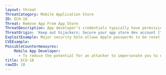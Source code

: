 ```yaml
---
layout: threat
ThreatCategory: Mobile Application Store
ID: ECO-18
Threat: Remove App From App Store
ThreatDescription: App developer's credentials typically have permission to push app updates to the respective app store. If these credentials are somehow obtained by an attacker, they could remove any applications that the developer has published.
ThreatOrigin: 'Keep out hijackers: Secure your app store dev account [^150]'
ExploitExample: Major security hole allows Apple passwords to be reset with only email address, date of birth (update) [^152]
CVEExample:
PossibleCountermeasures:
    Mobile App Developer:
      - To reduce the potential for an attacker to impersonate you to official apps stores, follow best practices to protect your developer accounts, such as using multi-factor authentication. [^159] [^160]
title: ECO-18
rawID: 18
---
```

